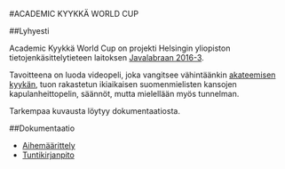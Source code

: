 #ACADEMIC KYYKKÄ WORLD CUP

##Lyhyesti

Academic Kyykkä World Cup on projekti Helsingin yliopiston tietojenkäsittelytieteen laitoksen [Javalabraan 2016-3](https://github.com/javaLabra/Javalabra2016-3).

Tavoitteena on luoda videopeli, joka vangitsee vähintäänkin [akateemisen kyykän](http://kyykka.fi/), tuon rakastetun ikiaikaisen suomenmielisten kansojen kapulanheittopelin, säännöt, mutta mielellään myös tunnelman.

Tarkempaa kuvausta löytyy dokumentaatiosta.

##Dokumentaatio

* [Aihemäärittely](dokumentointi/aihemaarittely.md)
* [Tuntikirjanpito](dokumentointi/tuntikirjanpito.md)